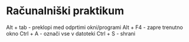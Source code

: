 # Računalniški praktikum
Alt + tab - preklopi med odprtimi okni/programi
Alt + F4 - zapre trenutno okno 
Ctrl + A - označi vse v datoteki
Ctrl + S - shrani

